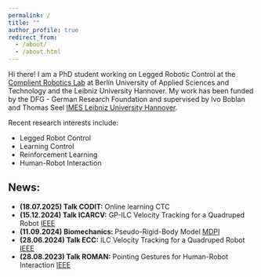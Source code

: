 ```yaml
---
permalink: /
title: ""
author_profile: true
redirect_from: 
  - /about/
  - /about.html
---
```


Hi there! I am a PhD student working on Legged Robotic Control at the [Complient Robotics Lab](https://www.biorobotiklabor.de) at Berlin University of Applied Sciences and Technology and the Leibniz University Hannover. My work has been funded by the DFG - German Research Foundation and supervised by Ivo Boblan and Thomas Seel [IMES Leibniz University Hannover](https://www.imes.uni-hannover.de/de/).


Recent research interests include:
- Legged Robot Control
- Learning Control
- Reinforcement Learning
- Human-Robot Interaction


## News:
- <b>(18.07.2025) Talk CODIT:</b> Online learning CTC  
- <b>(15.12.2024) Talk ICARCV:</b> GP-ILC Velocity Tracking for a Quadruped Robot [IEEE](https://ieeexplore.ieee.org/abstract/document/10821620)
- <b>(11.09.2024) Biomechanics: </b>Pseudo-Rigid-Body Model [MDPI](https://www.mdpi.com/2673-7078/4/3/40)
- <b>(28.06.2024) Talk ECC:</b> ILC Velocity Tracking for a Quadruped Robot [IEEE](https://ieeexplore.ieee.org/abstract/document/10590932)
- <b>(28.08.2023) Talk ROMAN:</b> Pointing Gestures for Human-Robot Interaction [IEEE](https://ieeexplore.ieee.org/abstract/document/10309407/)


<!-- ## Recent posts:

{% for post in site.posts limit:3 %}
  {% include archive-single.html %}
{% endfor %} -->




